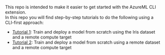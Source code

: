 This repo is intended to make it easier to get started with the AzureML CLI extension.  
In this repo you will find step-by-step tutorials to do the following using a CLI-first approach:
* [Tutorial 1](happypath.md): Train and deploy a model from scratch using the Iris dataset and a remote compute target
* [Tutorial 2](happypath_remotedata.md): Train and deploy a model from scratch using a remote dataset and a remote compute target